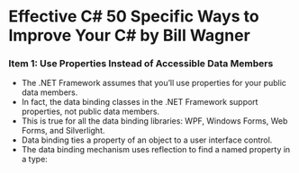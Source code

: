 # Effective C# 50 Specific Ways to Improve Your C# by Bill Wagner
### Item 1: Use Properties Instead of Accessible Data Members
- The .NET Framework assumes that you’ll use properties for your public data members. 
- In fact, the data binding classes in the .NET Framework support properties, not public data members. 
- This is true for all the data binding libraries: WPF, Windows Forms, Web Forms, and Silverlight. 
- Data binding ties a property of an object to a user interface control.
- The data binding mechanism uses reflection to find a named property in a type:
  
